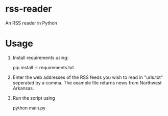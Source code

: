 # rss-reader
An RSS reader in Python
# Usage
1. Install requirements using:


    pip install -r requirements.txt


2. Enter the web addresses of the RSS feeds you wish to read in "urls.txt" seperated by a comma. The example file returns news from Northwest Arkansas.

3. Run the script using 


    python main.py


